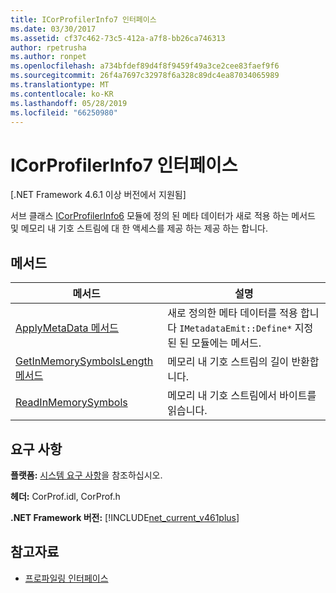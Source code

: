 ```yaml
---
title: ICorProfilerInfo7 인터페이스
ms.date: 03/30/2017
ms.assetid: cf37c462-73c5-412a-a7f8-bb26ca746313
author: rpetrusha
ms.author: ronpet
ms.openlocfilehash: a734bfdef89d4f8f9459f49a3ce2cee83faef9f6
ms.sourcegitcommit: 26f4a7697c32978f6a328c89dc4ea87034065989
ms.translationtype: MT
ms.contentlocale: ko-KR
ms.lasthandoff: 05/28/2019
ms.locfileid: "66250980"
---
```

# <a name="icorprofilerinfo7-interface"></a>ICorProfilerInfo7 인터페이스
[.NET Framework 4.6.1 이상 버전에서 지원됨]  
  
 서브 클래스 [ICorProfilerInfo6](../../../../docs/framework/unmanaged-api/profiling/icorprofilerinfo6-interface.md) 모듈에 정의 된 메타 데이터가 새로 적용 하는 메서드 및 메모리 내 기호 스트림에 대 한 액세스를 제공 하는 제공 하는 합니다.  
  
## <a name="methods"></a>메서드  
  
|메서드|설명|  
|------------|-----------------|  
|[ApplyMetaData 메서드](../../../../docs/framework/unmanaged-api/profiling/icorprofilerinfo7-applymetadata-method.md)|새로 정의한 메타 데이터를 적용 합니다 `IMetadataEmit::Define*` 지정된 된 모듈에는 메서드.|  
|[GetInMemorySymbolsLength 메서드](../../../../docs/framework/unmanaged-api/profiling/icorprofilerinfo7-getinmemorysymbolslength-method.md)|메모리 내 기호 스트림의 길이 반환합니다.|  
|[ReadInMemorySymbols](../../../../docs/framework/unmanaged-api/profiling/icorprofilerinfo7-readinmemorysymbols.md)|메모리 내 기호 스트림에서 바이트를 읽습니다.|  
  
## <a name="requirements"></a>요구 사항  
 **플랫폼:** [시스템 요구 사항](../../../../docs/framework/get-started/system-requirements.md)을 참조하십시오.  
  
 **헤더:** CorProf.idl, CorProf.h  
  
 **.NET Framework 버전:** [!INCLUDE[net_current_v461plus](../../../../includes/net-current-v461plus-md.md)]  
  
## <a name="see-also"></a>참고자료

- [프로파일링 인터페이스](../../../../docs/framework/unmanaged-api/profiling/profiling-interfaces.md)

